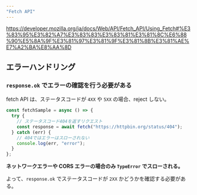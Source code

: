 ```yaml
---
"Fetch API"
---
```


https://developer.mozilla.org/ja/docs/Web/API/Fetch_API/Using_Fetch#%E3%83%95%E3%82%A7%E3%83%83%E3%83%81%E3%81%8C%E6%88%90%E5%8A%9F%E3%81%97%E3%81%9F%E3%81%8B%E3%81%AE%E7%A2%BA%E8%AA%8D

## エラーハンドリング

### `response.ok` でエラーの確認を行う必要がある

fetch API は、ステータスコードが `4XX` や `5XX` の場合、reject しない。

```ts
const fetchSample = async () => {
  try {
    // ステータスコード404を返すリクエスト
    const response = await fetch("https://httpbin.org/status/404");
  } catch (err) {
    // 404ではエラーはスローされない
    console.log(err, "error");
  }
};
```

**ネットワークエラーや CORS エラーの場合のみ `TypeError` でスローされる。**

よって、`response.ok` でステータスコードが `2XX` かどうかを確認する必要がある。
